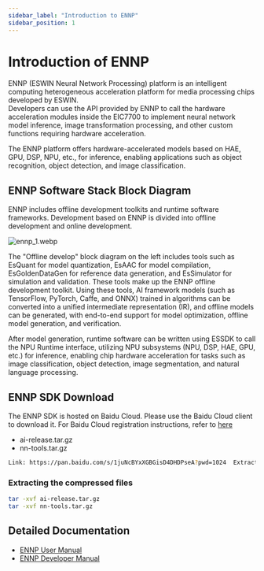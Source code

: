 ```yaml
---
sidebar_label: "Introduction to ENNP"
sidebar_position: 1
---
```


# Introduction of ENNP

ENNP (ESWIN Neural Network Processing) platform is an intelligent computing heterogeneous acceleration platform for media processing chips developed by ESWIN.  
Developers can use the API provided by ENNP to call the hardware acceleration modules inside the EIC7700 to implement neural network model inference, image transformation processing, and other custom functions requiring hardware acceleration.

The ENNP platform offers hardware-accelerated models based on HAE, GPU, DSP, NPU, etc., for inference, enabling applications such as object recognition, object detection, and image classification.

## ENNP Software Stack Block Diagram

ENNP includes offline development toolkits and runtime software frameworks. Development based on ENNP is divided into offline development and online development.

![ennp_1.webp](/docs/megrez/ennp_1.webp)

The "Offline develop" block diagram on the left includes tools such as EsQuant for model quantization, EsAAC for model compilation, EsGoldenDataGen for reference data generation, and EsSimulator for simulation and validation. These tools make up the ENNP offline development toolkit. Using these tools, AI framework models (such as TensorFlow, PyTorch, Caffe, and ONNX) trained in algorithms can be converted into a unified intermediate representation (IR), and offline models can be generated, with end-to-end support for model optimization, offline model generation, and verification.

After model generation, runtime software can be written using ESSDK to call the NPU Runtime interface, utilizing NPU subsystems (NPU, DSP, HAE, GPU, etc.) for inference, enabling chip hardware acceleration for tasks such as image classification, object detection, image segmentation, and natural language processing.

## ENNP SDK Download

The ENNP SDK is hosted on Baidu Cloud. Please use the Baidu Cloud client to download it. For Baidu Cloud registration instructions, refer to [here](https://www.reddit.com/r/baidu/comments/t09pll/how_to_register_baidu_account_outside_china/)

- ai-release.tar.gz
- nn-tools.tar.gz

```bash
Link: https://pan.baidu.com/s/1juNcBYxXGBGisD4DHDPseA?pwd=1024  Extraction code: 1024
```

### Extracting the compressed files

```bash
tar -xvf ai-release.tar.gz
tar -xvf nn-tools.tar.gz
```

## Detailed Documentation

- [ENNP User Manual](https://github.com/milkv-megrez/megrez-files/blob/main/ai-release/docs/ENNP%E7%94%A8%E6%88%B7%E6%89%8B%E5%86%8C_CN_v1.2.pdf)
- [ENNP Developer Manual](https://github.com/milkv-megrez/megrez-files/blob/main/ai-release/docs/ENNP%E5%BC%80%E5%8F%91%E8%80%85%E6%89%8B%E5%86%8C_CN_v0.9.2.pdf)

